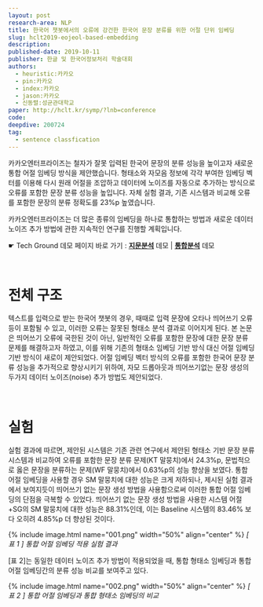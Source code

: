 ```yaml
---
layout: post
research-area: NLP
title: 한국어 챗봇에서의 오류에 강건한 한국어 문장 분류를 위한 어절 단위 임베딩
slug: hclt2019-eojeol-based-embedding
description:
published-date: 2019-10-11
publisher: 한글 및 한국어정보처리 학술대회
authors:
  - heuristic:카카오
  - pin:카카오
  - index:카카오
  - jason:카카오
  - 신동렬:성균관대학교
paper: http://hclt.kr/symp/?lnb=conference
code:
deepdive: 200724
tag:
  - sentence classfication
---
```


카카오엔터프라이즈는 철자가 잘못 입력된 한국어 문장의 분류 성능을 높이고자 새로운 통합 어절 임베딩 방식을 제안했습니다. 형태소와 자모음 정보에 각각 부여한 임베딩 벡터를 이용해 다시 원래 어절을 조압하고 데이터에 노이즈를 자동으로 추가하는 방식으로 오류를 포함한 문장 분류 성능을 높입니다. 자체 실험 결과, 기존 시스템과 비교해 오류를 포함한 문장의 분류 정확도를 23%p 높였습니다.

카카오엔터프라이즈는 더 많은 종류의 임베딩을 하나로 통합하는 방법과 새로운 데이터 노이즈 추가 방법에 관한 지속적인 연구를 진행할 계획입니다.

<p class="tech-ground">☛ Tech Ground 데모 페이지 바로 가기 : <b><a href="https://labs.kakaoi.ai/mrc">지문분석</a></b> 데모 | <b><a href="https://labs.kakaoi.ai/openqa">통합분석</a></b> 데모</p>

<br/>

# 전체 구조

텍스트를 입력으로 받는 한국어 챗봇의 경우, 때때로 입력 문장에 오타나 띄어쓰기 오류 등이 포함될 수 있고, 이러한 오류는 잘못된 형태소 분석 결과로 이어지게 된다. 본 논문은 띄어쓰기 오류에 국한된 것이 아닌, 일반적인 오류를 포함한 문장에 대한 문장 분류 문제를 해결하고자 하였고, 이를 위해 기존의 형태소 임베딩 기반 방식 대신 어절 임베딩 기반 방식이 새로이 제안되었다. 어절 임베딩 벡터 방식의 오류를 포함한 한국어 문장 분류 성능을 추가적으로 향상시키기 위하여, 자모 드롭아웃과 띄어쓰기없는 문장 생성의 두가지 데이터 노이즈(noise) 추가 방법도 제안되었다.

<br/>

# 실험

실험 결과에 따르면, 제안된 시스템은 기존 관련 연구에서 제안된 형태소 기반 문장 분류 시스템과 비교하여 오류를 포함한 문장 분류 문제(KT 말뭉치)에서 24.3%p, 문법적으로 옳은 문장을 분류하는 문제(WF 말뭉치)에서 0.63%p의 성능 향상을 보였다. 통합 어절 임베딩을 사용할 경우 SM 말뭉치에 대한 성능은 크게 저하되나, 제시된 실험 결과에서 보여지듯이 띄어쓰기 없는 문장 생성 방법을 사용함으로써 이러한 통합 어절 임베딩의 단점을 극복할 수 있었다. 띄어쓰기 없는 문장 생성 방법을 사용한 시스템 어절+SG의 SM 말뭉치에 대한 성능은 88.31%인데, 이는 Baseline 시스템의 83.46% 보다 오히려 4.85%p 더 향상된 것이다.

{% include image.html name="001.png" width="50%" align="center" %}
<em class="center">[ 표 1 ] 통합 어절 임베딩 적용 실험 결과</em>

[표 2]는 동일한 데이터 노이즈 추가 방법이 적용되었을 때, 통합 형태소 임베딩과 통합 어절 임베딩간의 분류 성능 비교를 보여주고 있다.

{% include image.html name="002.png" width="50%" align="center" %}
<em class="center">[ 표 2 ] 통합 어절 임베딩과 통합 형태소 임베딩의 비교</em>
